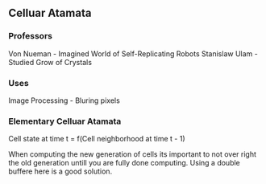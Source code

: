 ## Celluar Atamata

### Professors
Von Nueman - Imagined World of Self-Replicating Robots
Stanislaw Ulam - Studied Grow of Crystals

### Uses
Image Processing - Bluring pixels

### Elementary Celluar Atamata

Cell state at time t = f(Cell neighborhood at time t - 1)

When computing the new generation of cells its important
to not over right the old generation untill you are fully done
computing. Using a double buffere here is a good solution.
